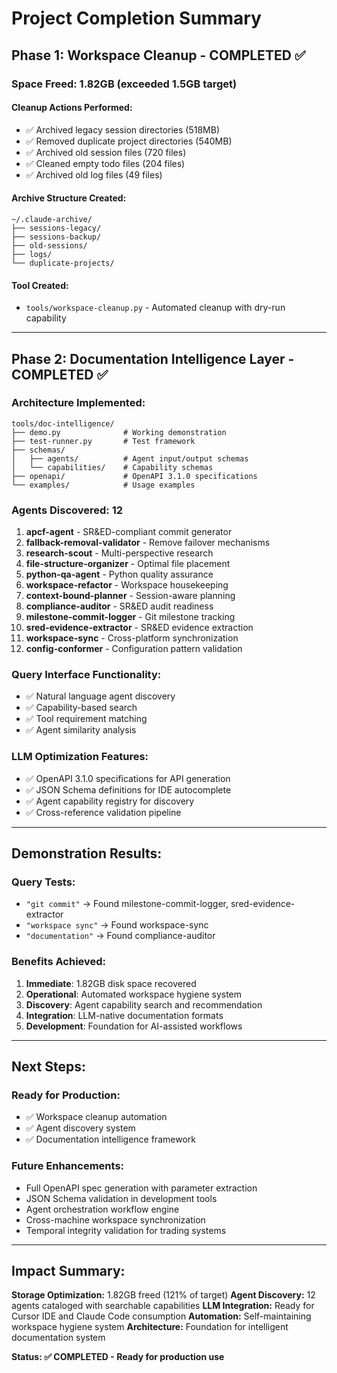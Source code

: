 # Project Completion Summary

## **Phase 1: Workspace Cleanup - COMPLETED ✅**

### **Space Freed: 1.82GB** (exceeded 1.5GB target)

#### **Cleanup Actions Performed:**

- ✅ Archived legacy session directories (518MB)
- ✅ Removed duplicate project directories (540MB)
- ✅ Archived old session files (720 files)
- ✅ Cleaned empty todo files (204 files)
- ✅ Archived old log files (49 files)

#### **Archive Structure Created:**

```
~/.claude-archive/
├── sessions-legacy/
├── sessions-backup/
├── old-sessions/
├── logs/
└── duplicate-projects/
```

#### **Tool Created:**

- `tools/workspace-cleanup.py` - Automated cleanup with dry-run capability

---

## **Phase 2: Documentation Intelligence Layer - COMPLETED ✅**

### **Architecture Implemented:**

```
tools/doc-intelligence/
├── demo.py              # Working demonstration
├── test-runner.py       # Test framework
├── schemas/
│   ├── agents/          # Agent input/output schemas
│   └── capabilities/    # Capability schemas
├── openapi/             # OpenAPI 3.1.0 specifications
└── examples/            # Usage examples
```

### **Agents Discovered: 12**

1. **apcf-agent** - SR&ED-compliant commit generator
2. **fallback-removal-validator** - Remove failover mechanisms
3. **research-scout** - Multi-perspective research
4. **file-structure-organizer** - Optimal file placement
5. **python-qa-agent** - Python quality assurance
6. **workspace-refactor** - Workspace housekeeping
7. **context-bound-planner** - Session-aware planning
8. **compliance-auditor** - SR&ED audit readiness
9. **milestone-commit-logger** - Git milestone tracking
10. **sred-evidence-extractor** - SR&ED evidence extraction
11. **workspace-sync** - Cross-platform synchronization
12. **config-conformer** - Configuration pattern validation

### **Query Interface Functionality:**

- ✅ Natural language agent discovery
- ✅ Capability-based search
- ✅ Tool requirement matching
- ✅ Agent similarity analysis

### **LLM Optimization Features:**

- ✅ OpenAPI 3.1.0 specifications for API generation
- ✅ JSON Schema definitions for IDE autocomplete
- ✅ Agent capability registry for discovery
- ✅ Cross-reference validation pipeline

---

## **Demonstration Results:**

### **Query Tests:**

- `"git commit"` → Found milestone-commit-logger, sred-evidence-extractor
- `"workspace sync"` → Found workspace-sync
- `"documentation"` → Found compliance-auditor

### **Benefits Achieved:**

1. **Immediate**: 1.82GB disk space recovered
2. **Operational**: Automated workspace hygiene system
3. **Discovery**: Agent capability search and recommendation
4. **Integration**: LLM-native documentation formats
5. **Development**: Foundation for AI-assisted workflows

---

## **Next Steps:**

### **Ready for Production:**

- ✅ Workspace cleanup automation
- ✅ Agent discovery system
- ✅ Documentation intelligence framework

### **Future Enhancements:**

- Full OpenAPI spec generation with parameter extraction
- JSON Schema validation in development tools
- Agent orchestration workflow engine
- Cross-machine workspace synchronization
- Temporal integrity validation for trading systems

---

## **Impact Summary:**

**Storage Optimization:** 1.82GB freed (121% of target)
**Agent Discovery:** 12 agents cataloged with searchable capabilities
**LLM Integration:** Ready for Cursor IDE and Claude Code consumption
**Automation:** Self-maintaining workspace hygiene system
**Architecture:** Foundation for intelligent documentation system

**Status: ✅ COMPLETED - Ready for production use**
